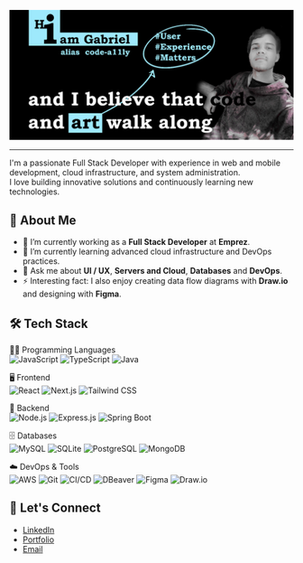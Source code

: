![](/images-repo/hiamGabriel_wider.jpeg)

---

I'm a passionate Full Stack Developer with experience in web and mobile development, cloud infrastructure, and system administration.<br/>
I love building innovative solutions and continuously learning new technologies.

## 🚀 About Me

- 🔭 I’m currently working as a **Full Stack Developer** at **Emprez**.
- 🌱 I’m currently learning advanced cloud infrastructure and DevOps practices.
- 💬 Ask me about **UI / UX**, **Servers and Cloud**, **Databases** and **DevOps**.
- ⚡ Interesting fact: I also enjoy creating data flow diagrams with **Draw.io** and designing with **Figma**.

## 🛠️ Tech Stack

 👨‍💻 Programming Languages <br/>
![JavaScript](https://img.shields.io/badge/-JavaScript-F7DF1E?logo=javascript&logoColor=black)
![TypeScript](https://img.shields.io/badge/-TypeScript-3178C6?logo=typescript&logoColor=white)
![Java](https://img.shields.io/badge/-Java-007396?logo=java&logoColor=white)

🖥️ Frontend <br/>
![React](https://img.shields.io/badge/-React-61DAFB?logo=react&logoColor=black)
![Next.js](https://img.shields.io/badge/-Next.js-000000?logo=next.js&logoColor=white)
![Tailwind CSS](https://img.shields.io/badge/-TailwindCSS-06B6D4?logo=tailwind-css&logoColor=white)

🔧 Backend <br/>
![Node.js](https://img.shields.io/badge/-Node.js-339933?logo=node.js&logoColor=white)
![Express.js](https://img.shields.io/badge/-Express.js-000000?logo=express&logoColor=white)
![Spring Boot](https://img.shields.io/badge/-Spring%20Boot-6DB33F?logo=spring-boot&logoColor=white)

🗄️ Databases <br/>
![MySQL](https://img.shields.io/badge/-MySQL-4479A1?logo=mysql&logoColor=white)
![SQLite](https://img.shields.io/badge/-SQLite-003B57?logo=sqlite&logoColor=white)
![PostgreSQL](https://img.shields.io/badge/-PostgreSQL-4169E1?logo=postgresql&logoColor=white)
![MongoDB](https://img.shields.io/badge/-MongoDB-47A248?logo=mongodb&logoColor=white)

☁️ DevOps & Tools <br/>
![AWS](https://img.shields.io/badge/-AWS-232F3E?logo=amazon-aws&logoColor=white)
![Git](https://img.shields.io/badge/-Git-F05032?logo=git&logoColor=white)
![CI/CD](https://img.shields.io/badge/-CI%2FCD-FF6C37?logo=github-actions&logoColor=white)
![DBeaver](https://img.shields.io/badge/-DBeaver-372923?logoColor=white)
![Figma](https://img.shields.io/badge/-Figma-F24E1E?logo=figma&logoColor=white)
![Draw.io](https://img.shields.io/badge/-Draw.io-F08705?logo=diagrams.net&logoColor=white)

## 🤝 Let's Connect

- [LinkedIn](https://www.linkedin.com/in/gabriel-silva-a4295b171/)
- [Portfolio](https://portfolio-pearl-mu-18.vercel.app/)
- [Email](mailto:10gabriel.souzas@gmail.com)



<!---
code-a11ly/code-a11ly is a ✨ special ✨ repository because its `README.md` (this file) appears on your GitHub profile.
You can click the Preview link to take a look at your changes.
--->

